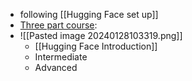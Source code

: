 - following [[Hugging Face set up]]
- [Three part course](https://huggingface.co/learn/nlp-course/chapter1/1): 
- ![[Pasted image 20240128103319.png]]
	- [[Hugging Face Introduction]]
	- Intermediate
	- Advanced